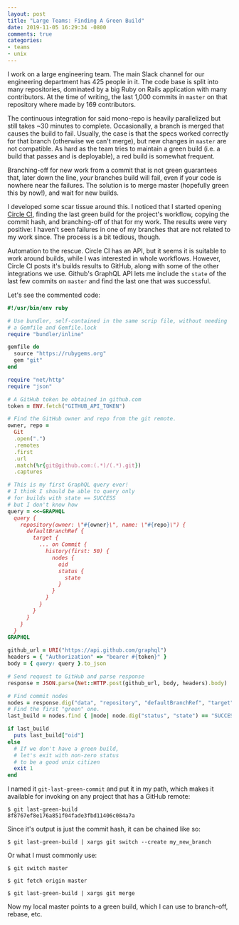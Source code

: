 ```yaml
---
layout: post
title: "Large Teams: Finding A Green Build"
date: 2019-11-05 16:29:34 -0800
comments: true
categories:
- teams
- unix
---
```


I work on a large engineering team. The main Slack channel for our engineering department has 425 people in it. The code base is split into many repositories, dominated by a big Ruby on Rails application with many contributors. At the time of writing, the last 1,000 commits in `master` on that repository where made by 169 contributors.

The continuous integration for said mono-repo is heavily parallelized but still takes ~30 minutes to complete. Occasionally, a branch is merged that causes the build to fail. Usually, the case is that the specs worked correctly for that branch (otherwise we can't merge), but new changes in `master` are not compatible. As hard as the team tries to maintain a green build (i.e. a build that passes and is deployable), a red build is somewhat frequent.

Branching-off for new work from a commit that is not green guarantees that, later down the line, _your_ branches build will fail, even if your code is nowhere near the failures. The solution is to merge master (hopefully green this by now!), and wait for new builds.

I developed some scar tissue around this. I noticed that I started opening [Circle CI][circle], finding the last green build for the project's workflow, copying the commit hash, and branching-off of that for my work. The results were very positive: I haven't seen failures in one of my branches that are not related to my work since. The process is a bit tedious, though.

Automation to the rescue. Circle CI has an API, but it seems it is suitable to work around builds, while I was interested in whole workflows. However, Circle CI posts it's builds results to GitHub, along with some of the other integrations we use. Github's GraphQL API lets me include the `state` of the last few commits on `master` and find the last one that was successful.

Let's see the commented code:

```ruby
#!/usr/bin/env ruby

# Use bundler, self-contained in the same scrip file, without needing
# a Gemfile and Gemfile.lock
require "bundler/inline"

gemfile do
  source "https://rubygems.org"
  gem "git"
end

require "net/http"
require "json"

# A GitHub token be obtained in github.com
token = ENV.fetch("GITHUB_API_TOKEN")

# Find the GitHub owner and repo from the git remote.
owner, repo =
  Git
  .open(".")
  .remotes
  .first
  .url
  .match(%r{git@github.com:(.*)/(.*).git})
  .captures

# This is my first GraphQL query ever!
# I think I should be able to query only
# for builds with state == SUCCESS
# but I don't know how
query = <<~GRAPHQL
  query {
    repository(owner: \"#{owner}\", name: \"#{repo}\") {
      defaultBranchRef {
        target {
          ... on Commit {
            history(first: 50) {
              nodes {
                oid
                status {
                  state
                }
              }
            }
          }
        }
      }
    }
  }
GRAPHQL

github_url = URI("https://api.github.com/graphql")
headers = { "Authorization" => "bearer #{token}" }
body = { query: query }.to_json

# Send request to GitHub and parse response
response = JSON.parse(Net::HTTP.post(github_url, body, headers).body)

# Find commit nodes
nodes = response.dig("data", "repository", "defaultBranchRef", "target", "history", "nodes")
# Find the first "green" one.
last_build = nodes.find { |node| node.dig("status", "state") == "SUCCESS" }

if last_build
  puts last_build["oid"]
else
  # If we don't have a green build,
  # let's exit with non-zero status
  # to be a good unix citizen
  exit 1
end
```

I named it `git-last-green-commit` and put it in my path, which makes it available for invoking on any project that has a GitHub remote:

```
$ git last-green-build
8f8767ef8e176a851f04fade3fbd11406c084a7a
```

Since it's output is just the commit hash, it can be chained like so:

```
$ git last-green-build | xargs git switch --create my_new_branch

```

Or what I must commonly use:

```
$ git switch master

$ git fetch origin master

$ git last-green-build | xargs git merge

```

Now my local master points to a green build, which I can use to branch-off, rebase, etc.

[circle]: https://circleci.com/
